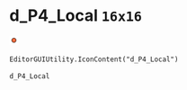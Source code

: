 # d_P4_Local `16x16`
<img src="/img/d_P4_Local.png" width=16 height=16>

``` CSharp
EditorGUIUtility.IconContent("d_P4_Local")
```
```
d_P4_Local
```
